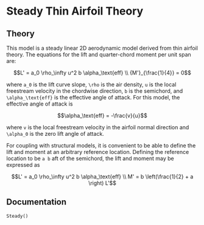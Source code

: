 # Steady Thin Airfoil Theory

## Theory

This model is a steady linear 2D aerodynamic model derived from thin airfoil theory.  The equations for the lift and quarter-chord moment per unit span are:
```math
L' = a_0 \rho_\infty u^2 b \alpha_\text{eff} \\
{M'}_{\frac{1}{4}} = 0
```
where ``a_0`` is the lift curve slope, ``\rho`` is the air density, ``u`` is the local freestream velocity in the chordwise direction, ``b`` is the semichord, and ``\alpha_\text{eff}`` is the effective angle of attack.  For this model, the effective angle of attack is
```math
\alpha_\text{eff} = -\frac{v}{u}
```
where ``v`` is the local freestream velocity in the airfoil normal direction and ``\alpha_0`` is the zero lift angle of attack.

For coupling with structural models, it is convenient to be able to define the lift and moment at an arbitrary reference location.  Defining the reference location to be ``a b`` aft of the semichord, the lift and moment may be expressed as
```math
L' = a_0 \rho_\infty u^2 b \alpha_\text{eff} \\
M' = b \left(\frac{1}{2} + a \right) L'
```

## Documentation

```@docs
Steady()
```
